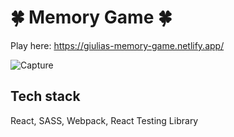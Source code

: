 # 🍀 Memory Game 🍀

Play here: https://giulias-memory-game.netlify.app/

![Capture](https://user-images.githubusercontent.com/30217557/147592080-8b606dcd-6fb9-46e6-aafd-3251137b9e06.PNG)



## Tech stack 

React, SASS, Webpack, React Testing Library
